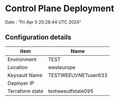 # Control Plane Deployment #

Date : "Fri Apr  5 20:28:44 UTC 2024"

## Configuration details ##

| Item                    | Name                 |
| ----------------------- | -------------------- |
| Environment             | TEST         |
| Location                | westeurope              |
| Keyvault Name           | TESTWEEUVNETuser633                                 |
| Deployer IP             |                                                     |
| Terraform state         | testweeutfstate095                         |

